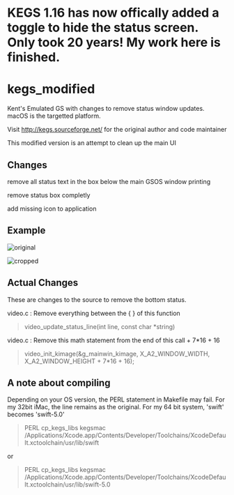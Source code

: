 # KEGS 1.16 has now offically added a toggle to hide the status screen. Only took 20 years! My work here is finished.


# kegs_modified
Kent's Emulated GS with changes to remove status window updates. macOS is the targetted platform.

Visit http://kegs.sourceforge.net/ for the original author and code maintainer

This modified version is an attempt to clean up the main UI 

## Changes
remove all status text in the box below the main GSOS window printing

remove status box completly

add missing icon to application

## Example
![original](https://user-images.githubusercontent.com/46327171/130355702-074c3b8a-b900-420d-8688-adbce44c59fc.png)

![cropped](https://user-images.githubusercontent.com/46327171/130364348-b616c1e7-acbd-4786-8588-c75ce2b435db.png)


## Actual Changes

These are changes to the source to remove the bottom status.

video.c : Remove everything between the { } of this function
>video_update_status_line(int line, const char *string)

video.c : Remove this math statement from the end of this call + 7*16 + 16
>video_init_kimage(&g_mainwin_kimage, X_A2_WINDOW_WIDTH, X_A2_WINDOW_HEIGHT + 7*16 + 16);

## A note about compiling

Depending on your OS version, the PERL statement in Makefile may fail. For my 32bit iMac, the line remains as the original. For my 64 bit system, 'swift' becomes 'swift-5.0'

>PERL cp_kegs_libs kegsmac /Applications/Xcode.app/Contents/Developer/Toolchains/XcodeDefault.xctoolchain/usr/lib/swift

or

>PERL cp_kegs_libs kegsmac /Applications/Xcode.app/Contents/Developer/Toolchains/XcodeDefault.xctoolchain/usr/lib/swift-5.0
